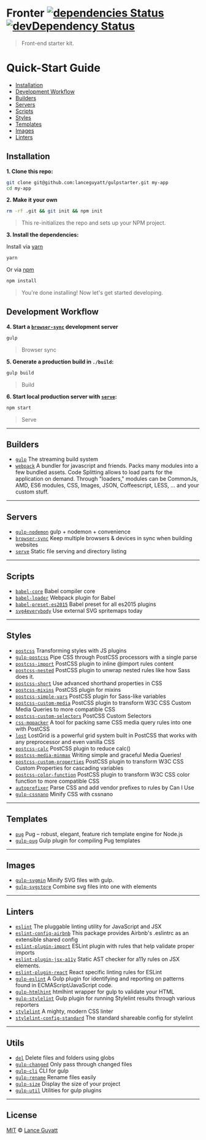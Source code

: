 # Fronter [![dependencies Status](https://david-dm.org/lanceguyatt/fronter/status.svg)](https://david-dm.org/lanceguyatt/fronter) [![devDependency Status](https://david-dm.org/lanceguyatt/fronter/dev-status.svg?style=flat-square)](https://david-dm.org/lanceguyatt/fronter#info=devDependencies)

> Front-end starter kit.

# Quick-Start Guide

- [Installation](#installation)
- [Development Workflow](#development-workflow)
- [Builders](#builders)
- [Servers](#servers)
- [Scripts](#scripts)
- [Styles](#styles)
- [Templates](#templates)
- [Images](#images)
- [Linters](#linters)

## Installation

**1. Clone this repo:**

```sh
git clone git@github.com:lanceguyatt/gulpstarter.git my-app
cd my-app
```

**2. Make it your own**

```sh
rm -rf .git && git init && npm init
```
> This re-initializes the repo and sets up your NPM project.

**3. Install the dependencies:**

Install via [yarn]

```sh
yarn
```
Or via [npm]

```sh
npm install
```
> You're done installing! Now let's get started developing.

## Development Workflow

**4. Start a [`browser-sync`] development server**

```sh
gulp
```
> Browser sync

**5. Generate a production build in `./build`:**

```sh
gulp build
```
> Build

**6. Start local production server with [`serve`]:**

```sh
npm start
```
> Serve

---

## Builders

* [`gulp`] The streaming build system
* [`webpack`] A bundler for javascript and friends. Packs many modules into a few bundled assets. Code Splitting allows to load parts for the application on demand. Through "loaders," modules can be CommonJs, AMD, ES6 modules, CSS, Images, JSON, Coffeescript, LESS, ... and your custom stuff.

[`gulp`]: https://github.com/gulpjs/gulp/tree/4.0
[`webpack`]: https://github.com/webpack/webpack

---

## Servers

* [`gulp-nodemon`] gulp + nodemon + convenience
* [`browser-sync`] Keep multiple browsers & devices in sync when building websites
* [`serve`] Static file serving and directory listing

[`gulp-nodemon`]: https://github.com/JacksonGariety/gulp-nodemon
[`browser-sync`]: https://github.com/BrowserSync/browser-sync
[`serve`]: https://github.com/zeit/serve

---

## Scripts

* [`babel-core`] Babel compiler core
* [`babel-loader`] Webpack plugin for Babel
* [`babel-preset-es2015`] Babel preset for all es2015 plugins
* [`svg4everybody`] Use external SVG spritemaps today

[`babel-core`]: https://github.com/babel/babel/tree/master/packages/babel-core
[`babel-loader`]: https://github.com/babel/babel-loader
[`babel-preset-es2015`]: https://github.com/babel/babel/tree/master/packages/babel-preset-es2015
[`svg4everybody`]: https://github.com/jonathantneal/svg4everybody

---

## Styles

* [`postcss`] Transforming styles with JS plugins
* [`gulp-postcss`] Pipe CSS through PostCSS processors with a single parse
* [`postcss-import`] PostCSS plugin to inline @import rules content
* [`postcss-nested`] PostCSS plugin to unwrap nested rules like how Sass does it.
* [`postcss-short`] Use advanced shorthand properties in CSS
* [`postcss-mixins`] PostCSS plugin for mixins
* [`postcss-simple-vars`] PostCSS plugin for Sass-like variables
* [`postcss-custom-media`] PostCSS plugin to transform W3C CSS Custom Media Queries to more compatible CSS
* [`postcss-custom-selectors`] PostCSS Custom Selectors
* [`css-mqpacker`] A tool for packing same CSS media query rules into one with PostCSS
* [`lost`] LostGrid is a powerful grid system built in PostCSS that works with any preprocessor and even vanilla CSS
* [`postcss-calc`] PostCSS plugin to reduce calc()
* [`postcss-media-minmax`] Writing simple and graceful Media Queries!
* [`postcss-custom-properties`] PostCSS plugin to transform W3C CSS Custom Properties for cascading variables
* [`postcss-color-function`] PostCSS plugin to transform W3C CSS color function to more compatible CSS
* [`autoprefixer`] Parse CSS and add vendor prefixes to rules by Can I Use
* [`gulp-cssnano`] Minify CSS with cssnano

[`autoprefixer`]: https://github.com/postcss/autoprefixer
[`css-mqpacker`]: https://github.com/hail2u/node-css-mqpacker
[`postcss`]: https://github.com/postcss/postcss
[`gulp-cssnano`]: https://github.com/ben-eb/gulp-cssnano
[`gulp-postcss`]: https://github.com/postcss/gulp-postcss
[`lost`]: https://github.com/peterramsing/lost
[`postcss-calc`]: https://github.com/postcss/postcss-calc
[`postcss-color-function`]: https://github.com/postcss/postcss-color-function
[`postcss-custom-media`]: https://github.com/postcss/postcss-custom-media
[`postcss-custom-properties`]: https://github.com/postcss/postcss-custom-properties
[`postcss-custom-selectors`]: https://github.com/postcss/postcss-custom-selectors
[`postcss-import`]: https://github.com/postcss/postcss-import
[`postcss-media-minmax`]: https://github.com/postcss/postcss-media-minmax
[`postcss-mixins`]: https://github.com/postcss/postcss-mixins
[`postcss-nested`]: https://github.com/postcss/postcss-nested
[`postcss-short`]: https://github.com/jonathantneal/postcss-short
[`postcss-simple-vars`]: https://github.com/postcss/postcss-simple-vars

---

## Templates

* [`pug`] Pug – robust, elegant, feature rich template engine for Node.js
* [`gulp-pug`] Gulp plugin for compiling Pug templates

[`pug`]: https://github.com/pugjs/pug
[`gulp-pug`]: https://github.com/pugjs/gulp-pug

---

## Images

* [`gulp-svgmin`] Minify SVG files with gulp.
* [`gulp-svgstore`] Combine svg files into one with <symbol> elements

[`gulp-svgmin`]: https://github.com/ben-eb/gulp-svgmin
[`gulp-svgstore`]: https://github.com/w0rm/gulp-svgstore

---

## Linters

* [`eslint`] The pluggable linting utility for JavaScript and JSX
* [`eslint-config-airbnb`] This package provides Airbnb's .eslintrc as an extensible shared config
* [`eslint-plugin-import`] ESLint plugin with rules that help validate proper imports
* [`eslint-plugin-jsx-a11y`] Static AST checker for a11y rules on JSX elements.
* [`eslint-plugin-react`] React specific linting rules for ESLint
* [`gulp-eslint`] A Gulp plugin for identifying and reporting on patterns found in ECMAScript/JavaScript code.
* [`gulp-htmlhint`] htmlhint wrapper for gulp to validate your HTML
* [`gulp-stylelint`] Gulp plugin for running Stylelint results through various reporters
* [`stylelint`] A mighty, modern CSS linter
* [`stylelint-config-standard`] The standard shareable config for stylelint

[`eslint`]: http://eslint.org/
[`eslint-config-airbnb`]: https://www.npmjs.com/package/eslint-config-airbnb
[`eslint-plugin-import`]: https://github.com/benmosher/eslint-plugin-import
[`eslint-plugin-jsx-a11y`]: https://github.com/evcohen/eslint-plugin-jsx-a11y
[`eslint-plugin-react`]: https://github.com/yannickcr/eslint-plugin-react
[`gulp-eslint`]: https://github.com/adametry/gulp-eslint
[`gulp-htmlhint`]: https://github.com/bezoerb/gulp-htmlhint
[`gulp-stylelint`]: https://github.com/olegskl/gulp-stylelint
[`stylelint`]: https://github.com/stylelint/stylelint
[`stylelint-config-standard`]: https://github.com/stylelint/stylelint-config-standard

---

## Utils

* [`del`] Delete files and folders using globs
* [`gulp-changed`] Only pass through changed files
* [`gulp-cli`] CLI for gulp
* [`gulp-rename`] Rename files easily
* [`gulp-size`] Display the size of your project
* [`gulp-util`] Utilities for gulp plugins

[`del`]: https://github.com/sindresorhus/del
[`gulp-changed`]: https://github.com/sindresorhus/gulp-changed
[`gulp-cli`]: https://github.com/gulpjs/gulp-cli
[`gulp-rename`]: https://github.com/hparra/gulp-rename
[`gulp-size`]: https://github.com/sindresorhus/gulp-size
[`gulp-util`]: https://github.com/gulpjs/gulp-util

---

## License

[MIT](./LICENSE) &copy; [Lance Guyatt](http://lanceguyatt.com)

[npm]: https://www.npmjs.com/
[yarn]: https://www.npmjs.com/package/yarn
